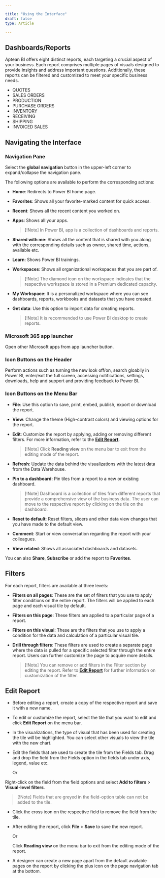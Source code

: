 ```yaml
---

title: "Using the Interface"
draft: false
type: Article

---
```


## Dashboards/Reports

Aptean BI offers eight distinct reports, each targeting a crucial aspect of your business. Each report comprises multiple pages of visuals designed to provide insights and address important questions. Additionally, these reports can be filtered and customized to meet your specific business needs.

-   QUOTES
-   SALES ORDERS
-   PRODUCTION
-   PURCHASE ORDERS
-   INVENTORY
-   RECEIVING
-   SHIPPING
-   INVOICED SALES

## Navigating the Interface

### Navigation Pane

Select the **global navigation** button in the upper-left corner to expand/collapse the navigation pane.

The following options are available to perform the corresponding actions:

- **Home**: Redirects to Power BI home page.

- **Favorites**: Shows all your favorite-marked content for quick access.

- **Recent**: Shows all the recent content you worked on.

- **Apps**: Shows all your apps.

    > [!Note] In Power BI, app is a collection of dashboards and reports.

- **Shared with me**: Shows all the content that is shared with you along with the corresponding details such as owner, shared time, actions, available etc.

- **Learn**: Shows Power BI trainings.

- **Workspaces**: Shows all organizational workspaces that you are part of.

    > [!Note] The diamond icon on the workspace indicates that the respective workspace is stored in a Premium dedicated capacity.

- **My Workspace**: It is a personalized workspace where you can see dashboards, reports, workbooks and datasets that you have created.

- **Get data**: Use this option to import data for creating reports.

    > [!Note] It is recommended to use Power BI desktop to create reports.

### Microsoft 365 app launcher 

Open other Microsoft apps from app launcher button.

### Icon Buttons on the Header

Perform actions such as turning the new look off/on, search gloablly in Power BI, enter/exit the full screen, accessing notifications, settings, downloads, help and support and providing feedback to Power BI.

### Icon Buttons on the Menu Bar

- **File**: Use this option to save, print, embed, publish, export or download the report.

- **View**: Change the theme (High-contrast colors) and viewing options for the report.

- **Edit**: Customize the report by applying, adding or removing different filters. For more information, refer to the [**Edit Report**](using-the-interface-BI.md#edit-report).

    > [!Note] Click **Reading view** on the menu bar to exit from the editing mode of the report.

- **Refresh**: Update the data behind the visualizations with the latest data from the Data Warehouse.

- **Pin to a dashboard**: Pin tiles from a report to a new or existing dashboard.

    > [!Note] Dashboard is a collection of tiles from different reports that provide a comprehensive view of the business data. The user can move to the respective report by clicking on the tile on the dashboard.

- **Reset to default**: Reset filters, slicers and other data view changes that you have made to the default view.

- **Comment**: Start or view conversation regarding the report with your colleagues.

- **View related**: Shows all associated dashboards and datasets.

You can also **Share**, **Subscribe** or add the report to **Favorites**.

## Filters

For each report, filters are available at three levels:

- **Filters on all pages**: These are the set of filters that you use to apply filter conditions on the entire report. The filters will be applied to each page and each visual tile by default.

- **Filters on this page**: These filters are applied to a particular page of a report.

- **Filters on this visual**: These are the filters that you use to apply a condition for the data and calculation of a particular visual tile.

- **Drill through filters**: These filters are used to create a separate page where the data is pulled for a specific selected filter through the entire report. Users can further customize the page to acquire more details.

    > [!Note] You can remove or add filters in the Filter section by editing the report. Refer to [**Edit Report**](using-the-interface-BI.md#edit-report) for further information on customization of the filter.

## Edit Report

- Before editing a report, create a copy of the respective report and save it with a new name.

- To edit or customize the report, select the tile that you want to edit and click **Edit Report** on the menu bar.

- In the visualizations, the type of visual that has been used for creating the tile will be highlighted. You can select other visuals to view the tile with the new chart.

- Edit the fields that are used to create the tile from the Fields tab. Drag and drop the field from the Fields option in the fields tab under axis, legend, value etc.

    Or

Right-click on the field from the field options and select **Add to filters** > **Visual-level filters**.

> [!Note] Fields that are greyed in the field-option table can not be added to the tile.

- Click the cross icon on the respective field to remove the field from the tile.

- After editing the report, click **File** > **Save** to save the new report.

    Or

    Click **Reading view** on the menu bar to exit from the editing mode of the report.

- A designer can create a new page apart from the default available pages on the report by clicking the plus icon on the page navigation tab at the bottom.

